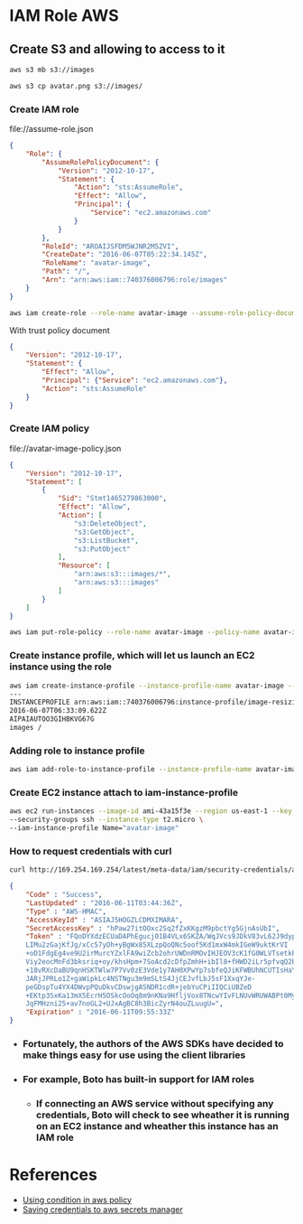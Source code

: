 # IAM Role AWS

## Create S3 and allowing to access to it
```bash
aws s3 mb s3://images

aws s3 cp avatar.png s3://images/
```

### Create IAM role
file://assume-role.json
```json
{
    "Role": {
        "AssumeRolePolicyDocument": {
            "Version": "2012-10-17",
            "Statement": {
                "Action": "sts:AssumeRole",
                "Effect": "Allow",
                "Principal": {
                    "Service": "ec2.amazonaws.com"
                }
            }
        },
        "RoleId": "AROAIJSFDM5WJNR2M5ZVI",
        "CreateDate": "2016-06-07T05:22:34.145Z",
        "RoleName": "avatar-image",
        "Path": "/",
        "Arn": "arn:aws:iam::740376006796:role/images"
    }
}
```
```bash
aws iam create-role --role-name avatar-image --assume-role-policy-document file://./assume-role.json
```
With trust policy document
```json
{
    "Version": "2012-10-17",
    "Statement": {
        "Effect": "Allow",
        "Principal": {"Service": "ec2.amazonaws.com"},
        "Action": "sts:AssumeRole"
    }
}
```

### Create IAM policy
file://avatar-image-policy.json
```json
{
    "Version": "2012-10-17",
    "Statement": [
        {
            "Sid": "Stmt1465279863000",
            "Effect": "Allow",
            "Action": [
                "s3:DeleteObject",
                "s3:GetObject",
                "s3:ListBucket",
                "s3:PutObject"
            ],
            "Resource": [
                "arn:aws:s3:::images/*",
                "arn:aws:s3:::images"
            ]
        }
    ]
}
```
```bash
aws iam put-role-policy --role-name avatar-image --policy-name avatar-image-policy --policy-document file://./avatar-image-policy.json
```

### Create instance profile, which will let us launch an EC2 instance using the role
```bash
aws iam create-instance-profile --instance-profile-name avatar-image --output text
---
INSTANCEPROFILE arn:aws:iam::740376006796:instance-profile/image-resizing
2016-06-07T06:33:09.622Z
AIPAIAUTOO3GIHBKVG67G
images /
```
### Adding role to instance profile
```bash
aws iam add-role-to-instance-profile --instance-profile-name avatar-image --role-name avatar-image
```

### Create EC2 instance attach to iam-instance-profile
```bash
aws ec2 run-instances --image-id ami-43a15f3e --region us-east-1 --key dev-key \
--security-groups ssh --instance-type t2.micro \
--iam-instance-profile Name="avatar-image"
```

### How to request credentials with curl
```bash
curl http://169.254.169.254/latest/meta-data/iam/security-credentials/avatar-image
```
```json
{
    "Code" : "Success",
    "LastUpdated" : "2016-06-11T03:44:36Z",
    "Type" : "AWS-HMAC",
    "AccessKeyId" : "ASIAJ5HOGZLCDMXIMARA",
    "SecretAccessKey" : "hPaw27itOOxc2Sq2fZxKKgzM9pbctYg5GjnAsUbI",
    "Token" : "FQoDYXdzECUaDAPhEgucj01B4VLx6SKZA/WqJVcs9JDkV83vL62J9dypgAq-
    LIMu2zGajKfJg/xCc57yOh+yBgWx85XLzpQoQNc5oof5Kd1mxW4mkIGeW9uktKrVI
    +oD1FdgEg4ve9U2irMurcYZxlFA9wiZcb2ohrUWDnRMOvIHJEOV3cK1fG0WLVTsetkFAASmOw8jobQ-
    Viy2eocMnFd3bksriq+oy/khsHpm+7SoAcd2cDfpZmhH+ibIl8+fHWD2iLr5pfvqQ2bYsHKW2o6ROY0H
    +18vRXcDaBU9qnHSKTWlw7P7Vv0zE3Vde1y7AH0XPwYp7sbfeQJiKFWBUhNCUTIsHaYoXp-
    JARjJPRLo1Z+gaWipkLc4NSTNgu3m9mSLtS4JjCEJvfLbJ5sF1XxqYJe-
    peGDspTu4YX4DWvpPQuDkvCDswjgASNDR1cdR+jebYuCPiIIQCiUBZeD
    +EKtp3SxKa13mX5EcrH5OSkcOoOq8m9nKNa9HfljVox8TNcwYIvFLNUvWRUWABPt0MyN2YXvGpAA/
    JqFMHzni25+av7noGL2+UJxAgBC8h3BicZyrN4ouZLuugU=",
    "Expiration" : "2016-06-11T09:55:33Z"
}
```
- ### Fortunately, the authors of the AWS SDKs have decided to make things easy for use using the client libraries
- ### For example, Boto has built-in support for IAM roles
    - ### If connecting an AWS service without specifying any credentials, <b>Boto will check</b> to see wheather it is running on an EC2 instance and <b>wheather this instance has an IAM role</b>

# References
- [Using condition in aws policy](https://docs.aws.amazon.com/IAM/latest/UserGuide/reference_policies_variables.html)
- [Saving credentials to aws secrets manager](https://aws.amazon.com/blogs/compute/securing-credentials-using-aws-secrets-manager-with-aws-fargate/)